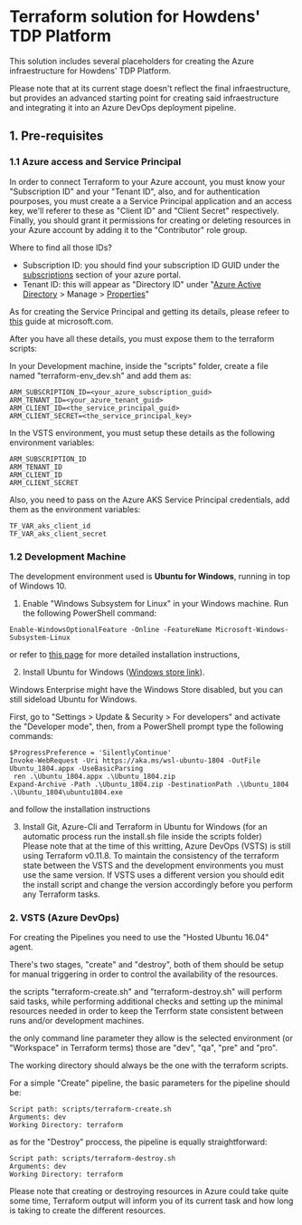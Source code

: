 <h1>Terraform solution for Howdens' TDP Platform</h1>

This solution includes several placeholders for creating the Azure infraestructure for Howdens' TDP Platform.

Please note that at its current stage doesn't reflect the final infraestructure, but provides an advanced starting point for creating said infraestructure and integrating it into an Azure DevOps deployment pipeline.


<h2>1. Pre-requisites</h2>

<h3>1.1 Azure access and Service Principal</h3>
In order to connect Terraform to your Azure account, you must know your "Subscription ID" and your "Tenant ID", also, and for authentication pourposes, you must create a a Service Principal application and an access key, we'll referer to these as "Client ID" and "Client Secret" respectively. Finally, you should grant it permissions for creating or deleting resources in your Azure account by adding it to the "Contributor" role group.

Where to find all those IDs?

* Subscription ID: you should find your subscription ID GUID under the <a href="https://portal.azure.com/#blade/Microsoft_Azure_Billing/SubscriptionsBlade">subscriptions</a> section of your azure portal.
* Tenant ID: this will appear as "Directory ID" under "<a href="https://portal.azure.com/#blade/Microsoft_AAD_IAM/ActiveDirectoryMenuBlade/Overview">Azure Active Directory</a> > Manage > <a href="https://portal.azure.com/#blade/Microsoft_AAD_IAM/ActiveDirectoryMenuBlade/Properties">Properties</a>"

As for creating the Service Principal and getting its details, please refeer to <a href="https://docs.microsoft.com/en-us/azure/active-directory/develop/howto-create-service-principal-portal">this</a> guide at microsoft.com.

After you have all these details, you must expose them to the terraform scripts:

In your Development machine, inside the "scripts" folder, create a file named "terraform-env_dev.sh" and add them as:

```
ARM_SUBSCRIPTION_ID=<your_azure_subscription_guid>
ARM_TENANT_ID=<your_azure_tenant_guid>
ARM_CLIENT_ID=<the_service_principal_guid>
ARM_CLIENT_SECRET=<the_service_principal_key>
```

In the VSTS environment, you must setup these details as the following environment variables:

```
ARM_SUBSCRIPTION_ID
ARM_TENANT_ID
ARM_CLIENT_ID
ARM_CLIENT_SECRET
```

Also, you need to pass on the Azure AKS Service Principal credentials, add them as the environment variables:
```
TF_VAR_aks_client_id
TF_VAR_aks_client_secret
```

<h3>1.2 Development Machine</h3>

The development environment used is <b>Ubuntu for Windows</b>, running in top of Windows 10.

1) Enable "Windows Subsystem for Linux" in your Windows machine. Run the following PowerShell command:

```
Enable-WindowsOptionalFeature -Online -FeatureName Microsoft-Windows-Subsystem-Linux
```

or refer to <a href="https://docs.microsoft.com/en-us/windows/wsl/install-win10">this page</a> for more detailed installation instructions,<br />



2) Install Ubuntu for Windows (<a href="https://www.microsoft.com/en-us/p/ubuntu/9nblggh4msv6">Windows store link</a>).<br/>

Windows Enterprise might have the Windows Store disabled, but you can still sideload Ubuntu for Windows.

First, go to "Settings > Update & Security > For developers" and activate the "Developer mode", then, from a PowerShell prompt type the following commands:
```
$ProgressPreference = 'SilentlyContinue'
Invoke-WebRequest -Uri https://aka.ms/wsl-ubuntu-1804 -OutFile Ubuntu_1804.appx -UseBasicParsing
 ren .\Ubuntu_1804.appx .\Ubuntu_1804.zip
Expand-Archive -Path .\Ubuntu_1804.zip -DestinationPath .\Ubuntu_1804
.\Ubuntu_1804\ubuntu1804.exe
```
and follow the installation instructions


3) Install Git, Azure-Cli and Terraform in Ubuntu for Windows (for an automatic process run the install.sh file inside the scripts folder)<br/>
   Please note that at the time of this writting, Azure DevOps (VSTS) is still using Terraform v0.11.8. To maintain the consistency of the terraform state between the VSTS and the development environments you must use the same version.
   If VSTS uses a different version you should edit the install script and change the version accordingly before you perform any Terraform tasks.



<h3>2. VSTS (Azure DevOps)</h3>

For creating the Pipelines you need to use the "Hosted Ubuntu 16.04" agent.

There's two stages, "create" and "destroy", both of them should be setup for manual triggering in order to control the availability of the resources.

the scripts "terraform-create.sh" and "terraform-destroy.sh" will perform said tasks, while performing additional checks and setting up the minimal resources needed in order to keep the Terrform state consistent between runs and/or development machines.

the only command line parameter they allow is the selected environment (or "Workspace" in Terraform terms) those are "dev", "qa", "pre" and "pro".

The working directory should always be the one with the terraform scripts.

For a simple "Create" pipeline, the basic parameters for the pipeline should be:

```
Script path: scripts/terraform-create.sh
Arguments: dev
Working Directory: terraform
```

as for the "Destroy" proccess, the pipeline is equally straightforward:

```
Script path: scripts/terraform-destroy.sh
Arguments: dev
Working Directory: terraform
```

Please note that creating or destroying resources in Azure could take quite some time, Terraform output will inform you of its current task and how long is taking to create the different resources.
